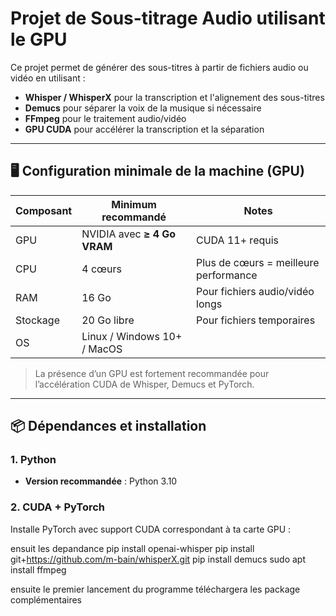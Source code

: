 # Projet de Sous-titrage Audio utilisant le GPU

Ce projet permet de générer des sous-titres à partir de fichiers audio ou vidéo en utilisant :

- **Whisper / WhisperX** pour la transcription et l'alignement des sous-titres
- **Demucs** pour séparer la voix de la musique si nécessaire
- **FFmpeg** pour le traitement audio/vidéo
- **GPU CUDA** pour accélérer la transcription et la séparation

---

## 🖥️ Configuration minimale de la machine (GPU)

| Composant       | Minimum recommandé      | Notes |
|-----------------|------------------------|-------|
| GPU             | NVIDIA avec **≥ 4 Go VRAM** | CUDA 11+ requis |
| CPU             | 4 cœurs                | Plus de cœurs = meilleure performance |
| RAM             | 16 Go                  | Pour fichiers audio/vidéo longs |
| Stockage        | 20 Go libre            | Pour fichiers temporaires |
| OS              | Linux / Windows 10+ / MacOS | |

> La présence d’un GPU est fortement recommandée pour l’accélération CUDA de Whisper, Demucs et PyTorch.

---

## 📦 Dépendances et installation

### 1. Python
- **Version recommandée** : Python 3.10

### 2. CUDA + PyTorch
Installe PyTorch avec support CUDA correspondant à ta carte GPU :

ensuit les depandance
pip install openai-whisper
pip install git+https://github.com/m-bain/whisperX.git
pip install demucs
sudo apt install ffmpeg

ensuite le premier lancement du programme téléchargera les package complémentaires 
